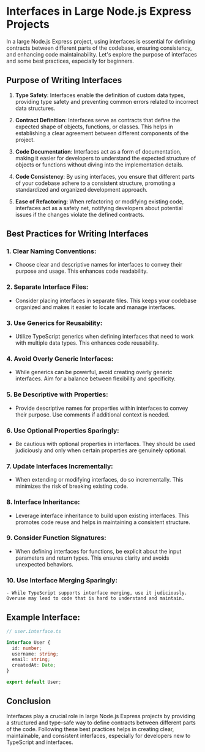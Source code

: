 # Interfaces in Large Node.js Express Projects

In a large Node.js Express project, using interfaces is essential for defining contracts between different parts of the codebase, ensuring consistency, and enhancing code maintainability. Let's explore the purpose of interfaces and some best practices, especially for beginners.

## Purpose of Writing Interfaces

1. **Type Safety**: Interfaces enable the definition of custom data types, providing type safety and preventing common errors related to incorrect data structures.

2. **Contract Definition**: Interfaces serve as contracts that define the expected shape of objects, functions, or classes. This helps in establishing a clear agreement between different components of the project.

3. **Code Documentation**: Interfaces act as a form of documentation, making it easier for developers to understand the expected structure of objects or functions without diving into the implementation details.

4. **Code Consistency**: By using interfaces, you ensure that different parts of your codebase adhere to a consistent structure, promoting a standardized and organized development approach.

5. **Ease of Refactoring**: When refactoring or modifying existing code, interfaces act as a safety net, notifying developers about potential issues if the changes violate the defined contracts.

## Best Practices for Writing Interfaces

### 1. **Clear Naming Conventions:**

- Choose clear and descriptive names for interfaces to convey their purpose and usage. This enhances code readability.

### 2. **Separate Interface Files:**

- Consider placing interfaces in separate files. This keeps your codebase organized and makes it easier to locate and manage interfaces.

### 3. **Use Generics for Reusability:**

- Utilize TypeScript generics when defining interfaces that need to work with multiple data types. This enhances code reusability.

### 4. **Avoid Overly Generic Interfaces:**

- While generics can be powerful, avoid creating overly generic interfaces. Aim for a balance between flexibility and specificity.

### 5. **Be Descriptive with Properties:**

- Provide descriptive names for properties within interfaces to convey their purpose. Use comments if additional context is needed.

### 6. **Use Optional Properties Sparingly:**

- Be cautious with optional properties in interfaces. They should be used judiciously and only when certain properties are genuinely optional.

### 7. **Update Interfaces Incrementally:**

- When extending or modifying interfaces, do so incrementally. This minimizes the risk of breaking existing code.

### 8. **Interface Inheritance:**

- Leverage interface inheritance to build upon existing interfaces. This promotes code reuse and helps in maintaining a consistent structure.

### 9. **Consider Function Signatures:**

- When defining interfaces for functions, be explicit about the input parameters and return types. This ensures clarity and avoids unexpected behaviors.

### 10. **Use Interface Merging Sparingly:**

    - While TypeScript supports interface merging, use it judiciously. Overuse may lead to code that is hard to understand and maintain.

## Example Interface:

```typescript
// user.interface.ts

interface User {
  id: number;
  username: string;
  email: string;
  createdAt: Date;
}

export default User;
```

## Conclusion

Interfaces play a crucial role in large Node.js Express projects by providing a structured and type-safe way to define contracts between different parts of the code. Following these best practices helps in creating clear, maintainable, and consistent interfaces, especially for developers new to TypeScript and interfaces.
